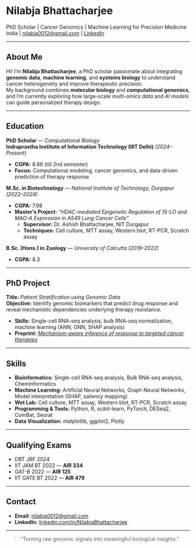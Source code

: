 # Nilabja Bhattacharjee

PhD Scholar | Cancer Genomics | Machine Learning for Precision Medicine 
India | nilabja0012@gmail.com | [LinkedIn](https://linkedin.com/in/NilabjaBhattacharjee)

---

## About Me
Hi! I’m **Nilabja Bhattacharjee**, a PhD scholar passionate about integrating **genomic data**, **machine learning**, and **systems biology** to understand cancer heterogeneity and improve therapeutic precision.  
My background combines **molecular biology** and **computational genomics**, and I’m currently exploring how large-scale *multi-omics data* and *AI models* can guide personalized therapy design.

---

## Education

**PhD Scholar** — *Computational Biology*  
**Indraprastha Institute of Information Technology (IIIT Delhi)** *(2024–Present)*  
- **CGPA:** 8.88 (till 2nd semester)  
- **Focus:** Computational modeling, cancer genomics, and data-driven prediction of therapy response  

**M.Sc. in Biotechnology** — *National Institute of Technology, Durgapur* *(2022–2024)*  
- **CGPA:** 7.98  
- **Master’s Project:** *“HDAC-mediated Epigenetic Regulation of 15-LO and MAO-A Expression in A549 Lung Cancer Cells”*  
  - **Supervisor:** Dr. Ashish Bhattacharjee, NIT Durgapur  
  - **Techniques:** Cell culture, MTT assay, Western blot, RT-PCR, Scratch assay  

**B.Sc. (Hons.) in Zoology** — *University of Calcutta* *(2019–2022)*  
- **CGPA:** 8.3


---

## PhD Project

**Title:** *Patient Stratification using Genomic Data*  
**Objective:** Identify genomic biomarkers that predict drug response and reveal mechanistic dependencies underlying therapy resistance.  

- **Skills:** Single-cell RNA-seq analysis, bulk RNA-seq normalization, machine learning (ANN, GNN, SHAP analysis)  
- **Preprint:** [*Mechanism-aware inference of response to targeted cancer therapies*](https://www.biorxiv.org/content/10.1101/2025.09.04.674143v1)  

---

## Skills
- **Bioinformatics:** Single-cell RNA-seq analysis, Bulk RNA-seq analysis,  Cheminformatics 
- **Machine Learning:** Artificial Neural Networks, Graph Neural Networks, Model interpretation (SHAP, saliency mapping)  
- **Wet Lab:** Cell culture, MTT assay, Western blot, RT-PCR, Scratch assay  
- **Programming & Tools:** Python, R, scikit-learn, PyTorch, DESeq2, ComBat, Seurat  
- **Data Visualization:** matplotlib, ggplot2, Plotly  

---

## Qualifying Exams
- DBT JRF 2024   
- IIT JAM BT 2022 — **AIR 334**  
- GAT-B 2022 — **AIR 125**  
- IIT GATE BT 2022 — **AIR 479**

---

## Contact
- **Email:** [nilabja0012@gmail.com](mailto:nilabja0012@gmail.com)  
- **LinkedIn:** [linkedin.com/in/NilabjaBhattacharjee](https://linkedin.com/in/NilabjaBhattacharjee)

---

> “Turning raw genomic signals into meaningful biological insights.”

